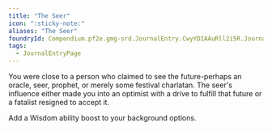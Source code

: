 ```yaml
---
title: "The Seer"
icon: ":sticky-note:"
aliases: "The Seer"
foundryId: Compendium.pf2e.gmg-srd.JournalEntry.CwyYDIAAuRll2i5R.JournalEntryPage.MBnlnH5w5QSZy2B4
tags:
  - JournalEntryPage
---
```

You were close to a person who claimed to see the future-perhaps an oracle, seer, prophet, or merely some festival charlatan. The seer's influence either made you into an optimist with a drive to fulfill that future or a fatalist resigned to accept it.

Add a Wisdom ability boost to your background options.
